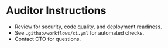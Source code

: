 # Auditor Instructions

- Review for security, code quality, and deployment readiness.
- See `.github/workflows/ci.yml` for automated checks.
- Contact CTO for questions.
